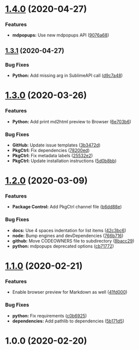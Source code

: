 # [1.4.0](https://github.com/jrappen/sublime-print/compare/1.3.1...1.4.0) (2020-04-27)


### Features

* **mdpopups:** Use new mdpopups API ([9076a68](https://github.com/jrappen/sublime-print/commit/9076a68d7ef8f1115d6f86cda730e1ab4640b216))



## [1.3.1](https://github.com/jrappen/sublime-print/compare/1.3.0...1.3.1) (2020-04-27)

### Bug Fixes

* **Python:** Add missing arg in SublimeAPI call ([d9c7a48](https://github.com/jrappen/sublime-print/commit/d9c7a48008fc2292f891a4376c6cd71825899158))

# [1.3.0](https://github.com/jrappen/sublime-print/compare/1.2.0...1.3.0) (2020-03-26)

### Features

* **Python:** Add print md2html preview to Browser ([6e703b6](https://github.com/jrappen/sublime-print/commit/6e703b6af5984b9b7560a449d11ecbee60bdbd7b))

### Bug Fixes

* **GitHub:** Update issue templates ([3b3472d](https://github.com/jrappen/sublime-print/commit/3b3472da26a00129a672ad941262c377f2ad3352))
* **PkgCtrl:** Fix dependencies ([78200ed](https://github.com/jrappen/sublime-print/commit/78200edac366608faebf2058ab2eeb4fa697e708))
* **PkgCtrl:** Fix metadata labels ([25532e2](https://github.com/jrappen/sublime-print/commit/25532e286565841e6749f5b5e9f7f197dd1b0997))
* **PkgCtrl:** Update installation instructions ([5d0b8bb](https://github.com/jrappen/sublime-print/commit/5d0b8bbdc09451c28761e7c3441fcac40502b148))

# [1.2.0](https://github.com/jrappen/sublime-print/compare/1.1.0...1.2.0) (2020-03-09)

### Features

* **Package Control:** Add PkgCtrl channel file ([b6dd88e](https://github.com/jrappen/sublime-print/commit/b6dd88e9914565acef38e2033ab2ac5f8254671c))

### Bug Fixes

* **docs:** Use 4 spaces indentation for list items ([42c3bc6](https://github.com/jrappen/sublime-print/commit/42c3bc6e13edfd648c3f01d31001355d03ec846b))
* **node:** Bump engines and devDependencies ([766b716](https://github.com/jrappen/sublime-print/commit/766b7168a181afea604962866fe2d99260bf1ef4))
* **github:** Move CODEOWNERS file to subdirectory ([8bacc29](https://github.com/jrappen/sublime-print/commit/8bacc2908547c0ac1d806f40ccd3e3f733f10624))
* **python:** mdpopups deprecated options ([cb71772](https://github.com/jrappen/sublime-print/commit/cb7177291fe665291f25250247a5a605a112cf52))

# [1.1.0](https://github.com/jrappen/sublime-print/compare/1.0.0...1.1.0) (2020-02-21)

### Features

* Enable browser preview for Markdown as well ([41fd000](https://github.com/jrappen/sublime-print/commit/41fd000e8e3c711fff2f16ea8cd6b09b428d9f40))

### Bug Fixes

* **python:** Fix requirements ([c0b6925](https://github.com/jrappen/sublime-print/commit/c0b69256a6ab2a359fa05968ebebce1390bc3496))
* **dependencies:** Add pathlib to dependencies ([5b171d5](https://github.com/jrappen/sublime-print/commit/5b171d5e77d27a6e0322fb1838aef23e0744aca4))

# 1.0.0 (2020-02-20)

